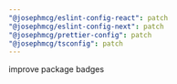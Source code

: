 ```yaml
---
"@josephmcg/eslint-config-react": patch
"@josephmcg/eslint-config-next": patch
"@josephmcg/prettier-config": patch
"@josephmcg/tsconfig": patch
---
```


improve package badges
